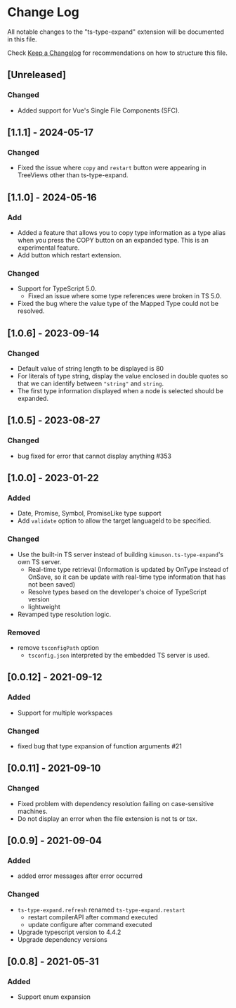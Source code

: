 # Change Log

All notable changes to the "ts-type-expand" extension will be documented in this file.

Check [Keep a Changelog](http://keepachangelog.com/) for recommendations on how to structure this file.

## [Unreleased]

### Changed

- Added support for Vue's Single File Components (SFC).

## [1.1.1] - 2024-05-17

### Changed

- Fixed the issue where `copy` and `restart` button were appearing in TreeViews other than ts-type-expand.

## [1.1.0] - 2024-05-16

### Add

- Added a feature that allows you to copy type information as a type alias when you press the COPY button on an expanded type. This is an experimental feature.
- Add button which restart extension.

### Changed

- Support for TypeScript 5.0.
  - Fixed an issue where some type references were broken in TS 5.0.
- Fixed the bug where the value type of the Mapped Type could not be resolved.

## [1.0.6] - 2023-09-14

### Changed

- Default value of string length to be displayed is 80
- For literals of type string, display the value enclosed in double quotes so that we can identify between `"string"` and `string`.
- The first type information displayed when a node is selected should be expanded.

## [1.0.5] - 2023-08-27

### Changed

- bug fixed for error that cannot display anything #353

## [1.0.0] - 2023-01-22

### Added

- Date, Promise, Symbol, PromiseLike type support
- Add `validate` option to allow the target languageId to be specified.

### Changed

- Use the built-in TS server instead of building `kimuson.ts-type-expand`'s own TS server.
  - Real-time type retrieval (Information is updated by OnType instead of OnSave, so it can be update with real-time type information that has not been saved)
  - Resolve types based on the developer's choice of TypeScript version
  - lightweight
- Revamped type resolution logic.

### Removed

- remove `tsconfigPath` option
  - `tsconfig.json` interpreted by the embedded TS server is used.

## [0.0.12] - 2021-09-12

### Added

- Support for multiple workspaces

### Changed

- fixed bug that type expansion of function arguments #21

## [0.0.11] - 2021-09-10

### Changed

- Fixed problem with dependency resolution failing on case-sensitive machines.
- Do not display an error when the file extension is not ts or tsx.

## [0.0.9] - 2021-09-04

### Added

- added error messages after error occurred

### Changed

- `ts-type-expand.refresh` renamed `ts-type-expand.restart`
  - restart compilerAPI after command executed
  - update configure after command executed
- Upgrade typescript version to 4.4.2
- Upgrade dependency versions

## [0.0.8] - 2021-05-31

### Added

- Support enum expansion
